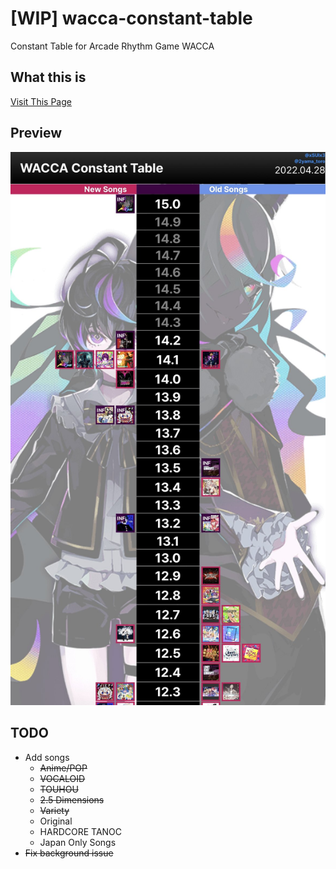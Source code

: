 # [WIP] wacca-constant-table
Constant Table for Arcade Rhythm Game WACCA

## What this is

[Visit This Page](https://detegice.github.io/wacca-constant-table/)

## Preview
![](./img/preview/page1.jpg)

## TODO

- Add songs 
  - ~~Anime/POP~~
  - ~~VOCALOID~~
  - ~~TOUHOU~~
  - ~~2.5 Dimensions~~
  - ~~Variety~~
  - Original
  - HARDCORE TANOC
  - Japan Only Songs
- ~~Fix background issue~~
